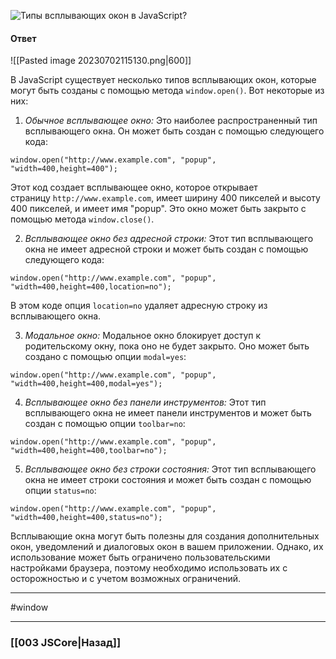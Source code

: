 ![Типы всплывающих окон в JavaScript?](https://youtu.be/ngyOYuTrUk8?t=515)

#### Ответ

![[Pasted image 20230702115130.png|600]]

В JavaScript существует несколько типов всплывающих окон, которые могут быть созданы с помощью метода `window.open()`. Вот некоторые из них:

1. *Обычное всплывающее окно:* Это наиболее распространенный тип всплывающего окна. Он может быть создан с помощью следующего кода:

```
window.open("http://www.example.com", "popup", "width=400,height=400");
```

Этот код создает всплывающее окно, которое открывает страницу `http://www.example.com`, имеет ширину 400 пикселей и высоту 400 пикселей, и имеет имя "popup". Это окно может быть закрыто с помощью метода `window.close()`.

2. *Всплывающее окно без адресной строки:* Этот тип всплывающего окна не имеет адресной строки и может быть создан с помощью следующего кода:

```
window.open("http://www.example.com", "popup", "width=400,height=400,location=no");
```

В этом коде опция `location=no` удаляет адресную строку из всплывающего окна.

3. *Модальное окно:* Модальное окно блокирует доступ к родительскому окну, пока оно не будет закрыто. Оно может быть создано с помощью опции `modal=yes`:

```
window.open("http://www.example.com", "popup", "width=400,height=400,modal=yes");
```

4. *Всплывающее окно без панели инструментов:* Этот тип всплывающего окна не имеет панели инструментов и может быть создан с помощью опции `toolbar=no`:

```
window.open("http://www.example.com", "popup", "width=400,height=400,toolbar=no");
```

5. *Всплывающее окно без строки состояния:* Этот тип всплывающего окна не имеет строки состояния и может быть создан с помощью опции `status=no`:

```
window.open("http://www.example.com", "popup", "width=400,height=400,status=no");
```

Всплывающие окна могут быть полезны для создания дополнительных окон, уведомлений и диалоговых окон в вашем приложении. Однако, их использование может быть ограничено пользовательскими настройками браузера, поэтому необходимо использовать их с осторожностью и с учетом возможных ограничений.

___
#window

___

### [[003 JSCore|Назад]]